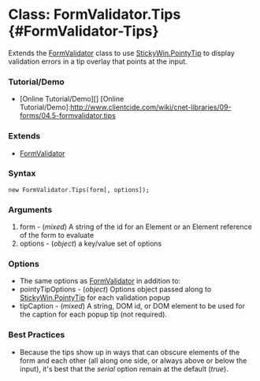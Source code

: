 Class: FormValidator.Tips {#FormValidator-Tips}
===============================================

Extends the [FormValidator][] class to use [StickyWin.PointyTip][] to display validation errors in a tip overlay that points at the input.

### Tutorial/Demo

* [Online Tutorial/Demo][]
[Online Tutorial/Demo]:http://www.clientcide.com/wiki/cnet-libraries/09-forms/04.5-formvalidator.tips

### Extends

* [FormValidator][]

### Syntax

	new FormValidator.Tips(form[, options]);

### Arguments

1. form - (*mixed*) A string of the id for an Element or an Element reference of the form to evaluate
2. options - (*object*) a key/value set of options

### Options

* The same options as [FormValidator][] in addition to:
* pointyTipOptions - (*object*) Options object passed along to [StickyWin.PointyTip][] for each validation popup
* tipCaption - (*mixed*) A string, DOM id, or DOM element to be used for the caption for each popup tip (not required).

### Best Practices

* Because the tips show up in ways that can obscure elements of the form and each other (all along one side, or always above or below the input), it's best that the *serial* option remain at the default (*true*).

[FormValidator]: /docs/Forms/FormValidator
[StickyWin.PointyTip]: /docs/UI/StickyWin.PointyTip
